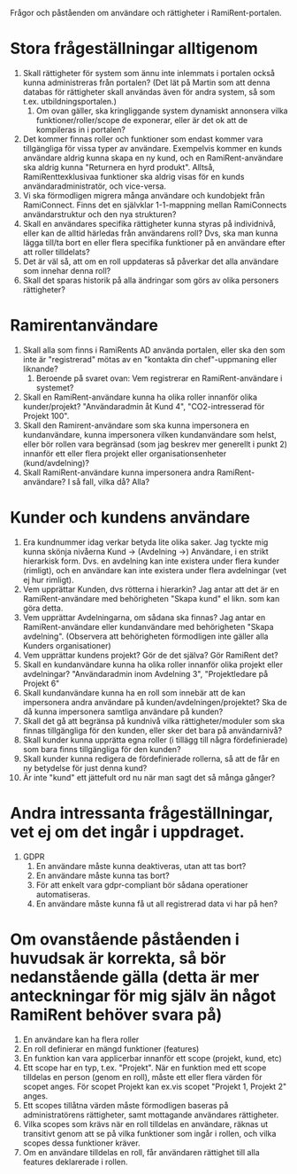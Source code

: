 Frågor och påståenden om användare och rättigheter i RamiRent-portalen.

# Stora frågeställningar alltigenom
1. Skall rättigheter för system som ännu inte inlemmats i portalen också kunna administreras från portalen? (Det lät på Martin som att denna databas för rättigheter skall användas även för andra system, 
så som t.ex. utbildningsportalen.) 
    1. Om ovan gäller, ska kringliggande system dynamiskt annonsera vilka funktioner/roller/scope de exponerar, eller är det ok att de kompileras in i portalen?
2. Det kommer finnas roller och funktioner som endast kommer vara tillgängliga för vissa typer av användare. Exempelvis kommer en kunds användare aldrig kunna skapa en ny kund, och en RamiRent-användare ska aldrig kunna "Returnera en hyrd produkt". Alltså, RamiRenttexklusivaa funktioner ska aldrig visas för en kunds användaradministratör, och vice-versa.
3. Vi ska förmodligen migrera många användare och kundobjekt från RamiConnect. Finns det en självklar 1-1-mappning mellan RamiConnects användarstruktur och den nya strukturen?
4. Skall en användares specifika rättigheter kunna styras på individnivå, eller kan de alltid härledas från användarens roll? Dvs, ska man kunna lägga till/ta bort en eller flera specifika funktioner på en användare efter att roller tilldelats?
5. Det är väl så, att om en roll uppdateras så påverkar det alla användare som innehar denna roll?
6. Skall det sparas historik på alla ändringar som görs av olika personers rättigheter?

# Ramirentanvändare
1. Skall alla som finns i RamiRents AD använda portalen, eller ska den som inte är "registrerad" mötas av en "kontakta din chef"-uppmaning eller liknande?
    1. Beroende på svaret ovan: Vem registrerar en RamiRent-användare i systemet?
2. Skall en RamiRent-användare kunna ha olika roller innanför olika kunder/projekt? "Användaradmin åt Kund 4", "CO2-intresserad för Projekt 100".
3. Skall den Ramirent-användare som ska kunna impersonera en kundanvändare, kunna impersonera vilken kundanvändare som helst, eller bör rollen vara begränsad (som jag beskrev mer generellt i punkt 2) innanför ett eller flera projekt eller organisationsenheter (kund/avdelning)?
4. Skall RamiRent-användare kunna impersonera andra RamiRent-användare? I så fall, vilka då? Alla?

# Kunder och kundens användare
1. Era kundnummer idag verkar betyda lite olika saker. Jag tyckte mig kunna skönja nivåerna Kund -> (Avdelning ->) Användare, i en strikt hierarkisk form. Dvs. en avdelning kan inte existera under flera kunder (rimligt), och en användare kan inte existera under flera avdelningar (vet ej hur rimligt).
2. Vem upprättar Kunden, dvs rötterna i hierarkin? Jag antar att det är en RamiRent-användare med behörigheten "Skapa kund" el likn. som kan göra detta. 
3. Vem upprättar Avdelningarna, om sådana ska finnas? Jag antar en RamiRent-användare eller kundanvändare med behörigheten "Skapa avdelning". (Observera att behörigheten förmodligen inte gäller alla Kunders organisationer)
4. Vem upprättar kundens projekt? Gör de det själva? Gör RamiRent det? 
5. Skall en kundanvändare kunna ha olika roller innanför olika projekt eller avdelningar? "Användaradmin inom Avdelning 3", "Projektledare på Projekt 6"
6. Skall kundanvändare kunna ha en roll som innebär att de kan impersonera andra användare på kunden/avdelningen/projektet? Ska de då kunna impersonera samtliga användare på kunden?
7. Skall det gå att begränsa på kundnivå vilka rättigheter/moduler som ska finnas tillgängliga för den kunden, eller sker det bara på användarnivå?
8. Skall kunder kunna upprätta egna roller (i tillägg till några fördefinierade) som bara finns tillgängliga för den kunden? 
9. Skall kunder kunna redigera de fördefinierade rollerna, så att de får en ny betydelse för just denna kund?
10. Är inte "kund" ett jättefult ord nu när man sagt det så många gånger?

# Andra intressanta frågeställningar, vet ej om det ingår i uppdraget. 
1. GDPR
    1. En användare måste kunna deaktiveras, utan att tas bort?
    2. En användare måste kunna tas bort?
    3. För att enkelt vara gdpr-compliant bör sådana operationer automatiseras.
    4. En användare måste kunna få ut all registrerad data vi har på hen?


# Om ovanstående påståenden i huvudsak är korrekta, så bör nedanstående gälla (detta är mer anteckningar för mig själv än något RamiRent behöver svara på)
1. En användare kan ha flera roller
2. En roll definierar en mängd funktioner (features)
3. En funktion kan vara applicerbar innanför ett scope (projekt, kund, etc)
4. Ett scope har en typ, t.ex. "Projekt". När en funktion med ett scope tilldelas en person (genom en roll), måste ett eller flera värden för scopet anges. För scopet Projekt kan ex.vis scopet "Projekt 1, Projekt 2" anges. 
5. Ett scopes tillåtna värden måste förmodligen baseras på administratörens rättigheter, samt mottagande användares rättigheter.
6. Vilka scopes som krävs när en roll tilldelas en användare, räknas ut transitivt genom att se på vilka funktioner som ingår i rollen, och vilka scopes dessa funktioner kräver.
7. Om en användare tilldelas en roll, får användaren rättighet till alla features deklarerade i rollen.
